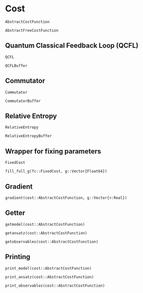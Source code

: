 # Cost

```@docs 
AbstractCostFunction
```
```@docs 
AbstractFreeCostFunction
```
## Quantum Classical Feedback Loop (QCFL) 

```@docs 
QCFL
```
```@docs
QCFLBuffer
```

## Commutator

```@docs 
Commutator
```
```@docs
CommutatorBuffer
```

## Relative Entropy

```@docs 
RelativeEntropy
```
```@docs 
RelativeEntropyBuffer
```

## Wrapper for fixing parameters 

```@docs
FixedCost
```
```@docs
fill_full_g(fc::FixedCost, g::Vector{Float64}) 
```
## Gradient
```@docs
gradient(cost::AbstractCostFunction, g::Vector{<:Real})
```

## Getter
```@docs
getmodel(cost::AbstractCostFunction)
```
```@docs 
getansatz(cost::AbstractCostFunction)
```
```@docs 
getobservables(cost::AbstractCostFunction)
```
## Printing 
```@docs 
print_model(cost::AbstractCostFunction)
```
```@docs 
print_ansatz(cost::AbstractCostFunction)
```
```@docs 
print_observables(cost::AbstractCostFunction)
```